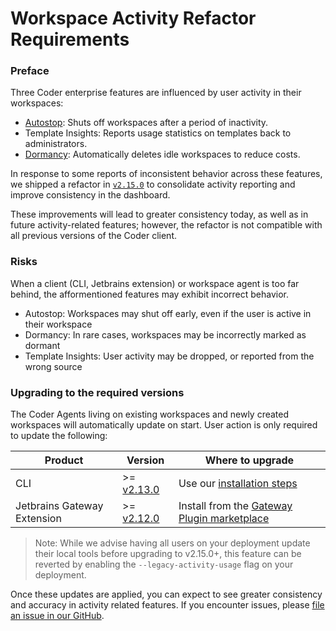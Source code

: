 # Workspace Activity Refactor Requirements

### Preface

Three Coder enterprise features are influenced by user activity in their
workspaces:

- [Autostop](../workspaces.md#autostart-and-autostop): Shuts off workspaces after a period of inactivity.
- Template Insights: Reports usage statistics on templates back to
  administrators.
- [Dormancy](../templates/schedule.md#dormancy-threshold-enterprise): Automatically deletes idle workspaces to reduce costs.

In response to some reports of inconsistent behavior across these features, we shipped a refactor in [`v2.15.0`](https://github.com/coder/coder/releases/tag/v2.15.0) to consolidate activity reporting and improve consistency in the
dashboard.

These improvements will lead to greater consistency today, as well as in future activity-related features; however, the refactor is not compatible with all previous versions of the Coder client. 

### Risks

When a client (CLI, Jetbrains extension) or workspace agent is too far behind, the afformentioned features may exhibit incorrect behavior. 

- Autostop: Workspaces may shut off early, even if the user is active in their workspace
- Dormancy: In rare cases, workspaces may be incorrectly marked as dormant
- Template Insights: User activity may be dropped, or reported from the wrong source


### Upgrading to the required versions

The Coder Agents living on existing workspaces and newly created workspaces will automatically update on start. User action is only required to update the following:

Product | Version | Where to upgrade
------- | ------- | -----------------
CLI     | >= [v2.13.0](https://github.com/coder/coder/releases/tag/v2.13.0) | Use our [installation steps](../install/index.md)
Jetbrains Gateway Extension | >= [v2.12.0](https://github.com/coder/jetbrains-coder/releases/tag/v2.12.0) | Install from the [Gateway Plugin marketplace](https://plugins.jetbrains.com/plugin/19620-coder/)  


> Note: While we advise having all users on your deployment update their local tools before upgrading to v2.15.0+, this feature can be reverted by enabling the `--legacy-activity-usage` flag on your deployment.

Once these updates are applied, you can expect to see greater consistency and accuracy in activity related features. If you encounter issues, please [file an issue in our GitHub](https://github.com/coder/coder/issues).
